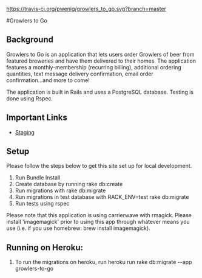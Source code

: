 https://travis-ci.org/pwenig/growlers_to_go.svg?branch=master

#Growlers to Go

## Background
Growlers to Go is an application that lets users order Growlers of beer from featured breweries and have
them delivered to their homes. The application features a monthly-membership (recurring billing), additional
ordering quantities, text message delivery confirmation, email order confirmation...and more to come!

The application is built in Rails and uses a PostgreSQL database. Testing is done using Rspec.

## Important Links

* [Staging](http://growlers-to-go.herokuapp.com/)


## Setup

Please follow the steps below to get this site set up for local development.

1. Run Bundle Install
1. Create database by running rake db:create
1. Run migrations with rake db:migrate
4. Run migrations in test database with RACK_ENV=test rake db:migrate
5. Run tests using rspec

Please note that this application is using carrierwave with rmagick. Please install 'imagemagick' prior to using this app through whatever means you use 
(i.e. if you use homebrew: brew install imagemagick).

## Running on Heroku:
1. To run the migrations on heroku, run heroku run rake db:migrate --app growlers-to-go

